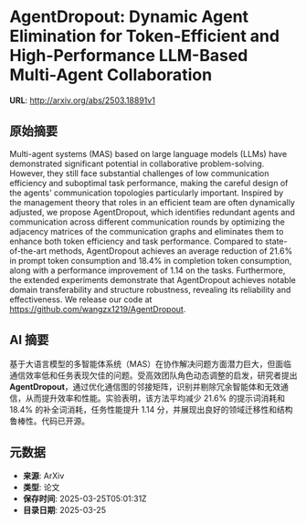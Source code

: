 # AgentDropout: Dynamic Agent Elimination for Token-Efficient and High-Performance LLM-Based Multi-Agent Collaboration

**URL**: http://arxiv.org/abs/2503.18891v1

## 原始摘要

Multi-agent systems (MAS) based on large language models (LLMs) have
demonstrated significant potential in collaborative problem-solving. However,
they still face substantial challenges of low communication efficiency and
suboptimal task performance, making the careful design of the agents'
communication topologies particularly important. Inspired by the management
theory that roles in an efficient team are often dynamically adjusted, we
propose AgentDropout, which identifies redundant agents and communication
across different communication rounds by optimizing the adjacency matrices of
the communication graphs and eliminates them to enhance both token efficiency
and task performance. Compared to state-of-the-art methods, AgentDropout
achieves an average reduction of 21.6% in prompt token consumption and 18.4% in
completion token consumption, along with a performance improvement of 1.14 on
the tasks. Furthermore, the extended experiments demonstrate that AgentDropout
achieves notable domain transferability and structure robustness, revealing its
reliability and effectiveness. We release our code at
https://github.com/wangzx1219/AgentDropout.


## AI 摘要

基于大语言模型的多智能体系统（MAS）在协作解决问题方面潜力巨大，但面临通信效率低和任务表现欠佳的问题。受高效团队角色动态调整的启发，研究者提出 **AgentDropout**，通过优化通信图的邻接矩阵，识别并剔除冗余智能体和无效通信，从而提升效率和性能。实验表明，该方法平均减少 21.6% 的提示词消耗和 18.4% 的补全词消耗，任务性能提升 1.14 分，并展现出良好的领域迁移性和结构鲁棒性。代码已开源。

## 元数据

- **来源**: ArXiv
- **类型**: 论文
- **保存时间**: 2025-03-25T05:01:31Z
- **目录日期**: 2025-03-25
